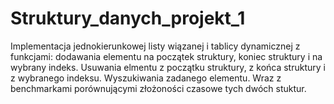 # Struktury_danych_projekt_1
Implementacja jednokierunkowej listy wiązanej i tablicy dynamicznej z funkcjami: dodawania elementu na początek struktury, koniec struktury i na wybrany indeks. Usuwania elmentu z początku struktury, z końca struktury i z wybranego indeksu. Wyszukiwania zadanego elementu. Wraz z benchmarkami porównującymi złożoności czasowe tych dwóch stuktur.
